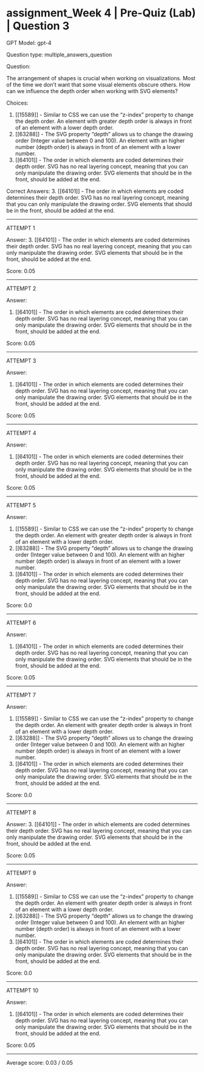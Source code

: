 # assignment_Week 4 | Pre-Quiz (Lab) | Question 3

GPT Model: gpt-4

Question type: multiple_answers_question

Question:
<div><span>The arrangement of shapes is crucial when working on visualizations. Most of the time we don’t want that some visual elements obscure others. How can we influence the depth order when working with SVG elements?</span></div>

Choices:
1. [[15589]] - Similar to CSS we can use the “z-index” property to change the depth order. An element with greater depth order is always in front of an element with a lower depth order.
2. [[63288]] - The SVG property “depth” allows us to change the drawing order (Integer value between 0 and 100). An element with an higher number (depth order) is always in front of an element with a lower number.
3. [[64101]] - The order in which elements are coded determines their depth order. SVG has no real layering concept, meaning that you can only manipulate the drawing order. SVG elements that should be in the front, should be added at the end.

Correct Answers:
3. [[64101]] - The order in which elements are coded determines their depth order. SVG has no real layering concept, meaning that you can only manipulate the drawing order. SVG elements that should be in the front, should be added at the end.

****************************************

ATTEMPT 1

Answer: 
3. [[64101]] - The order in which elements are coded determines their depth order. SVG has no real layering concept, meaning that you can only manipulate the drawing order. SVG elements that should be in the front, should be added at the end.

Score: 0.05

--------------------

ATTEMPT 2

Answer: 
1. [[64101]] - The order in which elements are coded determines their depth order. SVG has no real layering concept, meaning that you can only manipulate the drawing order. SVG elements that should be in the front, should be added at the end.

Score: 0.05

--------------------

ATTEMPT 3

Answer: 
1. [[64101]] - The order in which elements are coded determines their depth order. SVG has no real layering concept, meaning that you can only manipulate the drawing order. SVG elements that should be in the front, should be added at the end.

Score: 0.05

--------------------

ATTEMPT 4

Answer: 
1. [[64101]] - The order in which elements are coded determines their depth order. SVG has no real layering concept, meaning that you can only manipulate the drawing order. SVG elements that should be in the front, should be added at the end.

Score: 0.05

--------------------

ATTEMPT 5

Answer: 
1. [[15589]] - Similar to CSS we can use the “z-index” property to change the depth order. An element with greater depth order is always in front of an element with a lower depth order.
2. [[63288]] - The SVG property “depth” allows us to change the drawing order (Integer value between 0 and 100). An element with an higher number (depth order) is always in front of an element with a lower number.
3. [[64101]] - The order in which elements are coded determines their depth order. SVG has no real layering concept, meaning that you can only manipulate the drawing order. SVG elements that should be in the front, should be added at the end.

Score: 0.0

--------------------

ATTEMPT 6

Answer: 
1. [[64101]] - The order in which elements are coded determines their depth order. SVG has no real layering concept, meaning that you can only manipulate the drawing order. SVG elements that should be in the front, should be added at the end.

Score: 0.05

--------------------

ATTEMPT 7

Answer: 
1. [[15589]] - Similar to CSS we can use the “z-index” property to change the depth order. An element with greater depth order is always in front of an element with a lower depth order.
2. [[63288]] - The SVG property “depth” allows us to change the drawing order (Integer value between 0 and 100). An element with an higher number (depth order) is always in front of an element with a lower number.
3. [[64101]] - The order in which elements are coded determines their depth order. SVG has no real layering concept, meaning that you can only manipulate the drawing order. SVG elements that should be in the front, should be added at the end.

Score: 0.0

--------------------

ATTEMPT 8

Answer: 
3. [[64101]] - The order in which elements are coded determines their depth order. SVG has no real layering concept, meaning that you can only manipulate the drawing order. SVG elements that should be in the front, should be added at the end.

Score: 0.05

--------------------

ATTEMPT 9

Answer: 
1. [[15589]] - Similar to CSS we can use the “z-index” property to change the depth order. An element with greater depth order is always in front of an element with a lower depth order.
2. [[63288]] - The SVG property “depth” allows us to change the drawing order (Integer value between 0 and 100). An element with an higher number (depth order) is always in front of an element with a lower number.
3. [[64101]] - The order in which elements are coded determines their depth order. SVG has no real layering concept, meaning that you can only manipulate the drawing order. SVG elements that should be in the front, should be added at the end.

Score: 0.0

--------------------

ATTEMPT 10

Answer: 
1. [[64101]] - The order in which elements are coded determines their depth order. SVG has no real layering concept, meaning that you can only manipulate the drawing order. SVG elements that should be in the front, should be added at the end.

Score: 0.05

--------------------

Average score: 0.03 / 0.05
